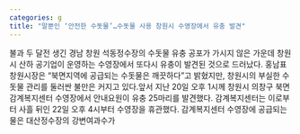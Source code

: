 ```yaml
---
categories: g
title: "말뿐인 ‘안전한 수돗물’…수돗물 사용 창원시 수영장에서 유충 발견"
---
```

불과 두 달전 생긴 경남 창원 석동정수장의 수돗물 유충 공포가 가시지 않은 가운데 창원시 산하 공기업이 운영하는 수영장에서 또다시 유충이 발견된 것으로 드러났다. 홍남표 창원시장은 “북면지역에 공급되는 수돗물은 깨끗하다”고 밝혔지만, 창원시의 부실한 수돗물 관리를 둘러싼 불만은 커지고 있다.앞서 지난 20일 오후 1시께 창원시 의창구 북면 감계복지센터 수영장에서 안내요원이 유충 25마리를 발견했다. 감계복지센터는 이로부터 사흘 뒤인 22일 오후 4시부터 수영장을 휴관했다. 감계복지센터 수영장에 공급되는 물은 대산정수장의 강변여과수가